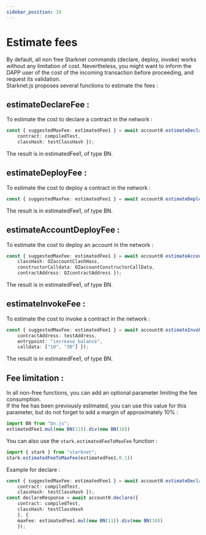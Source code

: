 ```yaml
---
sidebar_position: 10
---
```


# Estimate fees

By default, all non free Starknet commands (declare, deploy, invoke) works without any limitation of cost. Nevertheless, you might want to inform the DAPP user of the cost of the incoming transaction before proceeding, and request its validation.  
Starknet.js proposes several functions to estimate the fees :

## estimateDeclareFee :

To estimate the cost to declare a contract in the network : 
```typescript
const { suggestedMaxFee: estimatedFee1 } = await account0.estimateDeclareFee({ 
	contract: compiledTest, 
	classHash: testClassHash });
```
The result is in estimatedFee1, of type BN.

## estimateDeployFee :

To estimate the cost to deploy a contract in the network : 
```typescript
const { suggestedMaxFee: estimatedFee1 } = await account0.estimateDeployFee({ classHash: testClassHash });
```
The result is in estimatedFee1, of type BN.

## estimateAccountDeployFee :

To estimate the cost to deploy an account in the network : 
```typescript
const { suggestedMaxFee: estimatedFee1 } = await account0.estimateAccountDeployFee({ 
	classHash: OZaccountClashHass, 
	constructorCalldata: OZaccountConstructorCallData,
	contractAddress: OZcontractAddress });
```
The result is in estimatedFee1, of type BN.

## estimateInvokeFee :

To estimate the cost to invoke a contract in the network : 
```typescript
const { suggestedMaxFee: estimatedFee1 } = await account0.estimateInvokeFee({ 
	contractAddress: testAddress, 
	entrypoint: "increase_balance", 
	calldata: ["10", "30"] });
```
The result is in estimatedFee1, of type BN.



## Fee limitation :

In all non-free functions, you can add an optional parameter limiting the fee consumption.  
If the fee has been previously estimated, you can use this value for this parameter, but do not forget to add a margin of approximately 10% :
```typescript
import BN from "bn.js";
estimatedFee1.mul(new BN(11)).div(new BN(10))
```
You can also use the `stark.estimatedFeeToMaxFee` function :
```typescript
import { stark } from "starknet";
stark.estimatedFeeToMaxFee(estimatedFee1,0.1))
``` 
Example for declare :
```typescript
const { suggestedMaxFee: estimatedFee1 } = await account0.estimateDeclareFee({ 
	contract: compiledTest, 
	classHash: testClassHash });
const declareResponse = await account0.declare({ 
	contract: compiledTest, 
	classHash: testClassHash 
	}, { 
	maxFee: estimatedFee1.mul(new BN(11)).div(new BN(10)) 
	});
```

